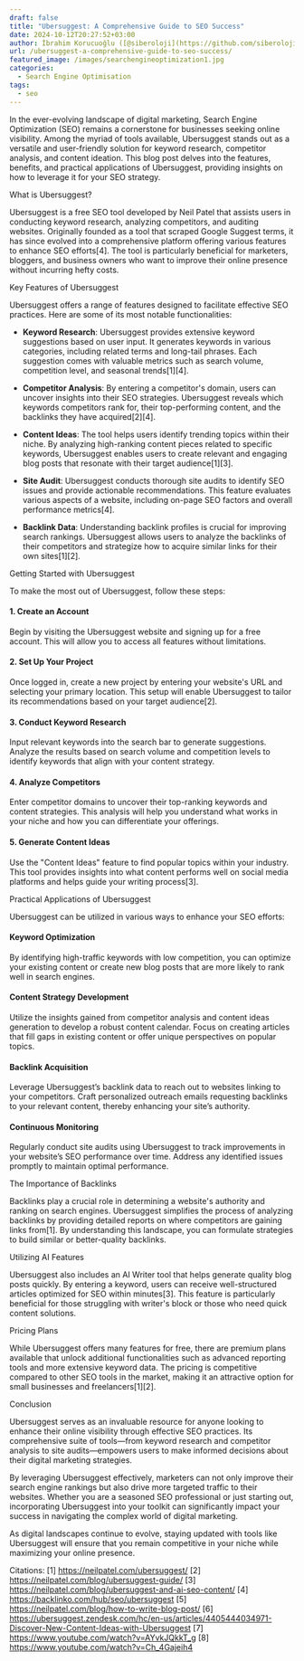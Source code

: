 ```yaml
---
draft: false
title: "Ubersuggest: A Comprehensive Guide to SEO Success"
date: 2024-10-12T20:27:52+03:00
author: İbrahim Korucuoğlu ([@siberoloji](https://github.com/siberoloji))
url: /ubersuggest-a-comprehensive-guide-to-seo-success/
featured_image: /images/searchengineoptimization1.jpg
categories:
  - Search Engine Optimisation
tags:
  - seo
---
```



In the ever-evolving landscape of digital marketing, Search Engine Optimization (SEO) remains a cornerstone for businesses seeking online visibility. Among the myriad of tools available, Ubersuggest stands out as a versatile and user-friendly solution for keyword research, competitor analysis, and content ideation. This blog post delves into the features, benefits, and practical applications of Ubersuggest, providing insights on how to leverage it for your SEO strategy.



What is Ubersuggest?



Ubersuggest is a free SEO tool developed by Neil Patel that assists users in conducting keyword research, analyzing competitors, and auditing websites. Originally founded as a tool that scraped Google Suggest terms, it has since evolved into a comprehensive platform offering various features to enhance SEO efforts[4]. The tool is particularly beneficial for marketers, bloggers, and business owners who want to improve their online presence without incurring hefty costs.



Key Features of Ubersuggest



Ubersuggest offers a range of features designed to facilitate effective SEO practices. Here are some of its most notable functionalities:


* **Keyword Research**: Ubersuggest provides extensive keyword suggestions based on user input. It generates keywords in various categories, including related terms and long-tail phrases. Each suggestion comes with valuable metrics such as search volume, competition level, and seasonal trends[1][4].

* **Competitor Analysis**: By entering a competitor's domain, users can uncover insights into their SEO strategies. Ubersuggest reveals which keywords competitors rank for, their top-performing content, and the backlinks they have acquired[2][4].

* **Content Ideas**: The tool helps users identify trending topics within their niche. By analyzing high-ranking content pieces related to specific keywords, Ubersuggest enables users to create relevant and engaging blog posts that resonate with their target audience[1][3].

* **Site Audit**: Ubersuggest conducts thorough site audits to identify SEO issues and provide actionable recommendations. This feature evaluates various aspects of a website, including on-page SEO factors and overall performance metrics[4].

* **Backlink Data**: Understanding backlink profiles is crucial for improving search rankings. Ubersuggest allows users to analyze the backlinks of their competitors and strategize how to acquire similar links for their own sites[1][2].




Getting Started with Ubersuggest



To make the most out of Ubersuggest, follow these steps:


#### 1. Create an Account



Begin by visiting the Ubersuggest website and signing up for a free account. This will allow you to access all features without limitations.


#### 2. Set Up Your Project



Once logged in, create a new project by entering your website's URL and selecting your primary location. This setup will enable Ubersuggest to tailor its recommendations based on your target audience[2].


#### 3. Conduct Keyword Research



Input relevant keywords into the search bar to generate suggestions. Analyze the results based on search volume and competition levels to identify keywords that align with your content strategy.


#### 4. Analyze Competitors



Enter competitor domains to uncover their top-ranking keywords and content strategies. This analysis will help you understand what works in your niche and how you can differentiate your offerings.


#### 5. Generate Content Ideas



Use the "Content Ideas" feature to find popular topics within your industry. This tool provides insights into what content performs well on social media platforms and helps guide your writing process[3].



Practical Applications of Ubersuggest



Ubersuggest can be utilized in various ways to enhance your SEO efforts:


#### **Keyword Optimization**



By identifying high-traffic keywords with low competition, you can optimize your existing content or create new blog posts that are more likely to rank well in search engines.


#### **Content Strategy Development**



Utilize the insights gained from competitor analysis and content ideas generation to develop a robust content calendar. Focus on creating articles that fill gaps in existing content or offer unique perspectives on popular topics.


#### **Backlink Acquisition**



Leverage Ubersuggest’s backlink data to reach out to websites linking to your competitors. Craft personalized outreach emails requesting backlinks to your relevant content, thereby enhancing your site’s authority.


#### **Continuous Monitoring**



Regularly conduct site audits using Ubersuggest to track improvements in your website’s SEO performance over time. Address any identified issues promptly to maintain optimal performance.



The Importance of Backlinks



Backlinks play a crucial role in determining a website's authority and ranking on search engines. Ubersuggest simplifies the process of analyzing backlinks by providing detailed reports on where competitors are gaining links from[1]. By understanding this landscape, you can formulate strategies to build similar or better-quality backlinks.



Utilizing AI Features



Ubersuggest also includes an AI Writer tool that helps generate quality blog posts quickly. By entering a keyword, users can receive well-structured articles optimized for SEO within minutes[3]. This feature is particularly beneficial for those struggling with writer's block or those who need quick content solutions.



Pricing Plans



While Ubersuggest offers many features for free, there are premium plans available that unlock additional functionalities such as advanced reporting tools and more extensive keyword data. The pricing is competitive compared to other SEO tools in the market, making it an attractive option for small businesses and freelancers[1][2].



Conclusion



Ubersuggest serves as an invaluable resource for anyone looking to enhance their online visibility through effective SEO practices. Its comprehensive suite of tools—from keyword research and competitor analysis to site audits—empowers users to make informed decisions about their digital marketing strategies.



By leveraging Ubersuggest effectively, marketers can not only improve their search engine rankings but also drive more targeted traffic to their websites. Whether you are a seasoned SEO professional or just starting out, incorporating Ubersuggest into your toolkit can significantly impact your success in navigating the complex world of digital marketing.



As digital landscapes continue to evolve, staying updated with tools like Ubersuggest will ensure that you remain competitive in your niche while maximizing your online presence.



Citations: [1] https://neilpatel.com/ubersuggest/ [2] https://neilpatel.com/blog/ubersuggest-guide/ [3] https://neilpatel.com/blog/ubersuggest-and-ai-seo-content/ [4] https://backlinko.com/hub/seo/ubersuggest [5] https://neilpatel.com/blog/how-to-write-blog-post/ [6] https://ubersuggest.zendesk.com/hc/en-us/articles/4405444034971-Discover-New-Content-Ideas-with-Ubersuggest [7] https://www.youtube.com/watch?v=AYvkJQkkT_g [8] https://www.youtube.com/watch?v=Ch_4Gajeih4
